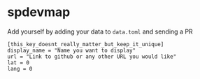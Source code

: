 # spdevmap

Add yourself by adding your data to `data.toml` and sending a PR

```
[this_key_doesnt_really_matter_but_keep_it_unique]
display_name = "Name you want to display"
url = "Link to github or any other URL you would like"
lat = 0
lang = 0

```
